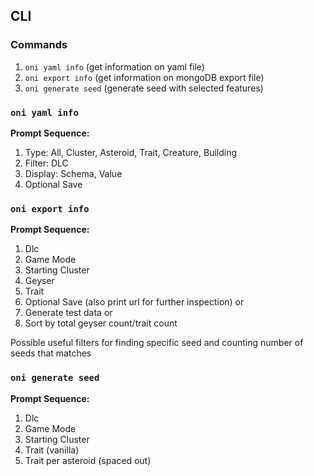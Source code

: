 ## CLI 
### Commands
1. `oni yaml info` (get information on yaml file)
2. `oni export info` (get information on mongoDB export file)
3. `oni generate seed` (generate seed with selected features)

### `oni yaml info`
**Prompt Sequence:**
1. Type: All, Cluster, Asteroid, Trait, Creature, Building
2. Filter: DLC
3. Display: Schema, Value
4. Optional Save

### `oni export info`
**Prompt Sequence:**
1. Dlc
2. Game Mode
3. Starting Cluster
4. Geyser
5. Trait
6. Optional Save (also print url for further inspection)
or
1. Generate test data
or
1. Sort by total geyser count/trait count

Possible useful filters for finding specific seed and counting number of seeds that matches 

### `oni generate seed`
**Prompt Sequence:**
1. Dlc
2. Game Mode
3. Starting Cluster
4. Trait (vanilla)
5. Trait per asteroid (spaced out) 
